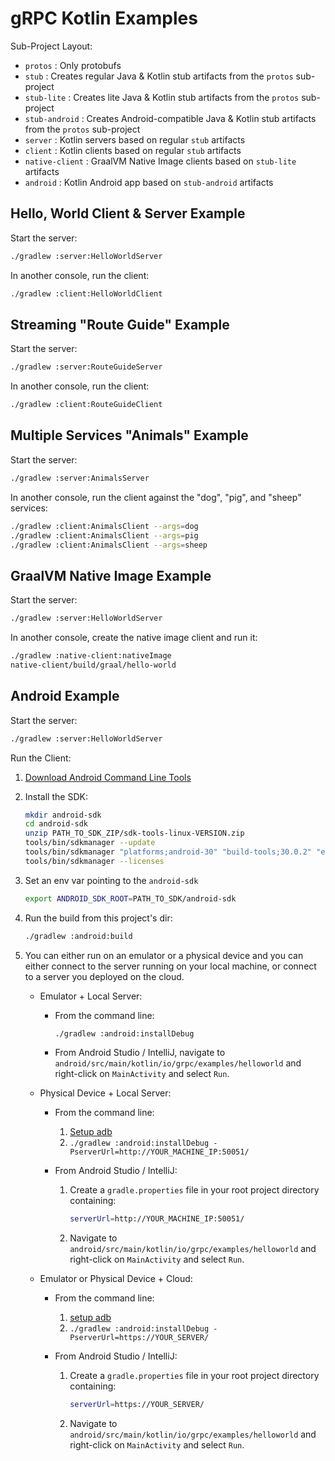 # gRPC Kotlin Examples

Sub-Project Layout:
- `protos` : Only protobufs
- `stub` : Creates regular Java & Kotlin stub artifacts from the `protos` sub-project
- `stub-lite` : Creates lite Java & Kotlin stub artifacts from the `protos` sub-project
- `stub-android` : Creates Android-compatible Java & Kotlin stub artifacts from the `protos` sub-project
- `server` : Kotlin servers based on regular `stub` artifacts
- `client` : Kotlin clients based on regular `stub` artifacts
- `native-client` : GraalVM Native Image clients based on `stub-lite` artifacts
- `android` : Kotlin Android app based on `stub-android` artifacts

## Hello, World Client & Server Example

Start the server:
```sh
./gradlew :server:HelloWorldServer
```

In another console, run the client:
```sh
./gradlew :client:HelloWorldClient
```

## Streaming "Route Guide" Example

Start the server:
```sh
./gradlew :server:RouteGuideServer
```

In another console, run the client:
```sh
./gradlew :client:RouteGuideClient
```

## Multiple Services "Animals" Example

Start the server:
```sh
./gradlew :server:AnimalsServer
```

In another console, run the client against the "dog", "pig", and "sheep" services:
```sh
./gradlew :client:AnimalsClient --args=dog
./gradlew :client:AnimalsClient --args=pig
./gradlew :client:AnimalsClient --args=sheep
```

## GraalVM Native Image Example

Start the server:
```sh
./gradlew :server:HelloWorldServer
```

In another console, create the native image client and run it:
```sh
./gradlew :native-client:nativeImage
native-client/build/graal/hello-world
```

## Android Example

Start the server:
```sh
./gradlew :server:HelloWorldServer
```

Run the Client:

1. [Download Android Command Line Tools](https://developer.android.com/studio)

 1. Install the SDK:

    ```sh
    mkdir android-sdk
    cd android-sdk
    unzip PATH_TO_SDK_ZIP/sdk-tools-linux-VERSION.zip
    tools/bin/sdkmanager --update
    tools/bin/sdkmanager "platforms;android-30" "build-tools;30.0.2" "extras;google;m2repository" "extras;android;m2repository"
    tools/bin/sdkmanager --licenses
    ```

1. Set an env var pointing to the `android-sdk`

    ```sh
    export ANDROID_SDK_ROOT=PATH_TO_SDK/android-sdk
    ```

1. Run the build from this project's dir:

    ```sh
    ./gradlew :android:build
    ```

 1. You can either run on an emulator or a physical device and you can either
    connect to the server running on your local machine, or connect to a server
    you deployed on the cloud.

    * Emulator + Local Server:

      * From the command line:

        ```sh
        ./gradlew :android:installDebug
        ```

      * From Android Studio / IntelliJ, navigate to
        `android/src/main/kotlin/io/grpc/examples/helloworld` and right-click on
        `MainActivity` and select `Run`.

    * Physical Device + Local Server:

      * From the command line:

        1. [Setup adb](https://developer.android.com/studio/run/device)
        1. `./gradlew :android:installDebug -PserverUrl=http://YOUR_MACHINE_IP:50051/`

      * From Android Studio / IntelliJ:

        1. Create a `gradle.properties` file in your root project directory containing:

            ```sh
            serverUrl=http://YOUR_MACHINE_IP:50051/
            ```

        1. Navigate to `android/src/main/kotlin/io/grpc/examples/helloworld` and right-click on `MainActivity` and select `Run`.

    * Emulator or Physical Device + Cloud:

      * From the command line:

        1. [setup adb](https://developer.android.com/studio/run/device)
        1. `./gradlew :android:installDebug -PserverUrl=https://YOUR_SERVER/`

      * From Android Studio / IntelliJ:

        1. Create a `gradle.properties` file in your root project directory containing:

            ```sh
            serverUrl=https://YOUR_SERVER/
            ```

        1. Navigate to `android/src/main/kotlin/io/grpc/examples/helloworld` and right-click on `MainActivity` and select `Run`.
